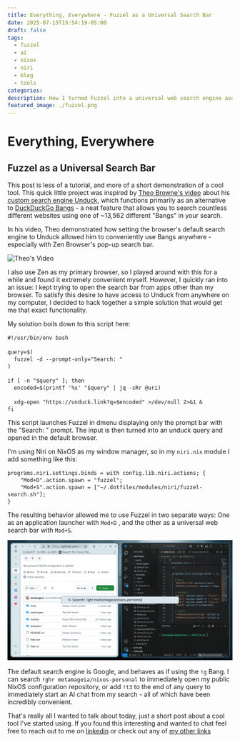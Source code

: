 ```yaml
---
title: Everything, Everywhere - Fuzzel as a Universal Search Bar
date: 2025-07-15T15:54:19-05:00
draft: false
tags:
  - fuzzel
  - ai
  - nixos
  - niri
  - blog
  - tools
categories: 
description: How I turned Fuzzel into a universal web search engine available from anywhere on my computer.
featured_image: ./fuzzel.png
---
```


# Everything, Everywhere
## Fuzzel as a Universal Search Bar

This post is less of a tutorial, and more of a short demonstration of a cool tool. This quick little project was inspired by [Theo Browne's video](https://www.youtube.com/watch?v=_DnNzRaBWUU) about his [custom search engine Unduck](https://soydev.link/unduck), which functions primarily as an alternative to [DuckDuckGo Bangs](https://duckduckgo.com/bangs) - a neat feature that allows you to search countless different websites using one of ~13,562 different "Bangs" in your search. 

In his video, Theo demonstrated how setting the browser's default search engine to Unduck allowed him to conveniently use Bangs anywhere - especially with Zen Browser's pop-up search bar. 

![Theo's Video](https://www.youtube.com/watch?v=_DnNzRaBWUU)

I also use Zen as my primary browser, so I played around with this for a while and found it extremely convenient myself. However, I quickly ran into an issue: I kept trying to open the search bar from apps other than my browser. To satisfy this desire to have access to Unduck from anywhere on my computer, I decided to hack together a simple solution that would get me that exact functionality. 

My solution boils down to this script here:

```
#!/usr/bin/env bash

query=$(
  fuzzel -d --prompt-only="Search: "
)

if [ -n "$query" ]; then
  encoded=$(printf '%s' "$query" | jq -sRr @uri)

  xdg-open "https://unduck.link?q=$encoded" >/dev/null 2>&1 &
fi
```

This script launches Fuzzel in dmenu displaying only the prompt bar with the "Search: " prompt. The input is then turned into an unduck query and opened in the default browser. 

I'm using Niri on NixOS as my window manager, so in my `niri.nix` module I add something like this:

```
programs.niri.settings.binds = with config.lib.niri.actions; {
    "Mod+D".action.spawn = "fuzzel";
    "Mod+S".action.spawn = ["~/.dotfiles/modules/niri/fuzzel-search.sh"];
}
```

The resulting behavior allowed me to use Fuzzel in two separate ways: One as an application launcher with `Mod+D` , and the other as a universal web search bar with `Mod+S`. 

![fuzzel.png](fuzzel.png)

The default search engine is Google, and behaves as if using the `!g` Bang. I can search `!ghr metamageia/nixos-personal` to immediately open my public NixOS configuration repository, or add `!t3` to the end of any query to immediately start an AI chat from my search - all of which have been incredibly convenient. 

That's really all I wanted to talk about today, just a short post about a cool tool I've started using. If you found this interesting and wanted to chat feel free to reach out to me on [linkedin](https://www.linkedin.com/in/gage-lara/) or check out any of [my other links](https://links.gagelara.com)